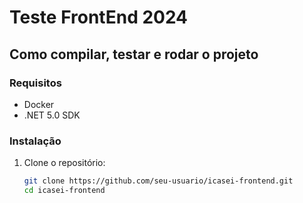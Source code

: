 # Teste FrontEnd 2024

## Como compilar, testar e rodar o projeto

### Requisitos
- Docker
- .NET 5.0 SDK

### Instalação

1. Clone o repositório:
   ```sh
   git clone https://github.com/seu-usuario/icasei-frontend.git
   cd icasei-frontend